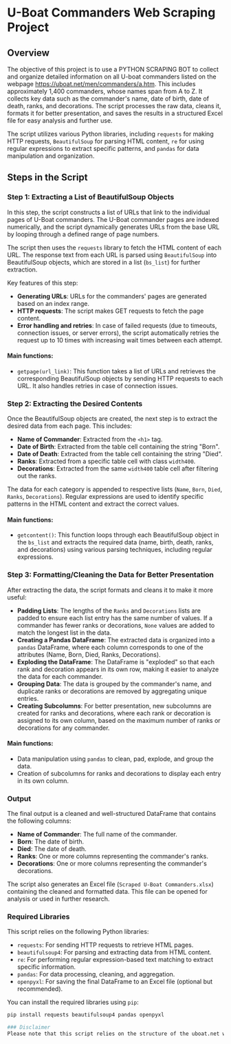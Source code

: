 # U-Boat Commanders Web Scraping Project

## Overview

The objective of this project is to use a PYTHON SCRAPING BOT to collect and organize detailed information on all U-boat commanders 
listed on the webpage https://uboat.net/men/commanders/a.htm. This includes approximately 1,400 commanders, whose names span from A to Z.
It collects key data such as the commander's name, date of birth, date of death, ranks, and decorations.
The script processes the raw data, cleans it, formats it for better presentation, and saves the results in a structured Excel file 
for easy analysis and further use.

The script utilizes various Python libraries, including `requests` for making HTTP requests, `BeautifulSoup` for parsing HTML content, `re` for using regular expressions to extract specific patterns, and `pandas` for data manipulation and organization.

## Steps in the Script

### Step 1: Extracting a List of BeautifulSoup Objects

In this step, the script constructs a list of URLs that link to the individual pages of U-Boat commanders. The U-Boat commander pages are indexed numerically, and the script dynamically generates URLs from the base URL by looping through a defined range of page numbers.

The script then uses the `requests` library to fetch the HTML content of each URL. The response text from each URL is parsed using `BeautifulSoup` into BeautifulSoup objects, which are stored in a list (`bs_list`) for further extraction.

Key features of this step:
- **Generating URLs**: URLs for the commanders' pages are generated based on an index range.
- **HTTP requests**: The script makes GET requests to fetch the page content.
- **Error handling and retries**: In case of failed requests (due to timeouts, connection issues, or server errors), the script automatically retries the request up to 10 times with increasing wait times between each attempt.

#### Main functions:
- `getpage(url_link)`: This function takes a list of URLs and retrieves the corresponding BeautifulSoup objects by sending HTTP requests to each URL. It also handles retries in case of connection issues.

### Step 2: Extracting the Desired Contents

Once the BeautifulSoup objects are created, the next step is to extract the desired data from each page. This includes:
- **Name of Commander**: Extracted from the `<h1>` tag.
- **Date of Birth**: Extracted from the table cell containing the string "Born".
- **Date of Death**: Extracted from the table cell containing the string "Died".
- **Ranks**: Extracted from a specific table cell with class `width400`.
- **Decorations**: Extracted from the same `width400` table cell after filtering out the ranks.

The data for each category is appended to respective lists (`Name`, `Born`, `Died`, `Ranks`, `Decorations`). Regular expressions are used to identify specific patterns in the HTML content and extract the correct values.

#### Main functions:
- `getcontent()`: This function loops through each BeautifulSoup object in the `bs_list` and extracts the required data (name, birth, death, ranks, and decorations) using various parsing techniques, including regular expressions.

### Step 3: Formatting/Cleaning the Data for Better Presentation

After extracting the data, the script formats and cleans it to make it more useful:
- **Padding Lists**: The lengths of the `Ranks` and `Decorations` lists are padded to ensure each list entry has the same number of values. If a commander has fewer ranks or decorations, `None` values are added to match the longest list in the data.
- **Creating a Pandas DataFrame**: The extracted data is organized into a `pandas` DataFrame, where each column corresponds to one of the attributes (Name, Born, Died, Ranks, Decorations).
- **Exploding the DataFrame**: The DataFrame is "exploded" so that each rank and decoration appears in its own row, making it easier to analyze the data for each commander.
- **Grouping Data**: The data is grouped by the commander's name, and duplicate ranks or decorations are removed by aggregating unique entries.
- **Creating Subcolumns**: For better presentation, new subcolumns are created for ranks and decorations, where each rank or decoration is assigned to its own column, based on the maximum number of ranks or decorations for any commander.

#### Main functions:
- Data manipulation using `pandas` to clean, pad, explode, and group the data.
- Creation of subcolumns for ranks and decorations to display each entry in its own column.

### Output

The final output is a cleaned and well-structured DataFrame that contains the following columns:
- **Name of Commander**: The full name of the commander.
- **Born**: The date of birth.
- **Died**: The date of death.
- **Ranks**: One or more columns representing the commander's ranks.
- **Decorations**: One or more columns representing the commander's decorations.

The script also generates an Excel file (`Scraped U-Boat Commanders.xlsx`) containing the cleaned and formatted data. This file can be opened for analysis or used in further research.

### Required Libraries

This script relies on the following Python libraries:
- `requests`: For sending HTTP requests to retrieve HTML pages.
- `beautifulsoup4`: For parsing and extracting data from HTML content.
- `re`: For performing regular expression-based text matching to extract specific information.
- `pandas`: For data processing, cleaning, and aggregation.
- `openpyxl`: For saving the final DataFrame to an Excel file (optional but recommended).

You can install the required libraries using `pip`:

```bash
pip install requests beautifulsoup4 pandas openpyxl

### Disclaimer
Please note that this script relies on the structure of the uboat.net website to extract data. If the website's layout or structure changes, the script may fail to work as expected. In such cases, the HTML parsing logic and URL generation may need to be updated to align with the new structure of the site.
